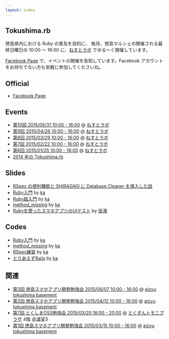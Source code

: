```yaml
---
layout: index
---
```


## Tokushima.rb

徳島県内における Ruby の普及を目的に、
毎月、徳島マルシェの開催される最終日曜日の 10:00 〜 16:00 に、[ねすとラボ](http://nest-lab.net) でゆる〜く開催しています。

[Facebook Page](https://www.facebook.com/groups/tokushima.rb) で、イベントの開催を告知しています。Facebook アカウントをお持ちでない方も気軽に参加してくださいね。

## Official

* [Facebook Page](https://www.facebook.com/groups/tokushima.rb)

## Events

* [第10回 2015/05/31 10:00 - 16:00](https://www.facebook.com/events/1445244589121300/) @ [ねすとラボ](http://nest-lab.net)
* [第9回 2015/04/26 10:00 - 16:00](https://www.facebook.com/events/568524076618080/) @ [ねすとラボ](http://nest-lab.net)
* [第8回 2015/03/29 10:00 - 16:00](https://www.facebook.com/events/1423946384565860) @ [ねすとラボ](http://nest-lab.net)
* [第7回 2015/02/22 10:00 - 16:00](https://www.facebook.com/events/406653309501649) @ [ねすとラボ](http://nest-lab.net)
* [第6回 2015/01/25 10:00 - 16:00](https://www.facebook.com/events/987665551249945) @ [ねすとラボ](http://nest-lab.net)
* [2014 年の Tokushima.rb](2014.html)

## Slides

* [RSpec の便利機能と SHIRASAGI に Database Cleaner を導入した話](https://sunny4381.github.io/remark.js/index.html?/slides/2015-03-29/rspec-extension.md)
* [Ruby入門](http://kaosf.github.io/20140831-tokushimarb-slide) by [ka](http://www.kaosfield.net)
* [Ruby超入門](http://kaosf.github.io/20140928-tokushimarb-slide) by [ka](http://www.kaosfield.net)
* [method_missing](http://kaosf.github.io/20141026-tokushimarb-slide) by [ka](http://www.kaosfield.net)
* [Rubyを使ったスマホアプリのUIテスト](https://www.slideshare.net/secret/d0MkzQdiT8cQIK) by [辰濱](https://www.facebook.com/kenichi.tatsuhama)

## Codes

* [Ruby入門](https://github.com/kaosf/20140831-tokushimarb-codes) by [ka](http://www.kaosfield.net)
* [method_missing](https://github.com/kaosf/20141026-tokushimarb-codes) by [ka](http://www.kaosfield.net)
* [RSpec練習](https://github.com/kaosf/20150329-tokushimarb-rspec) by [ka](http://www.kaosfield.net)
* [とりあえずRails](https://github.com/kaosf/20150426-tokushimarb-rails) by [ka](http://www.kaosfield.net)

## 関連

* [第3回 徳島スマホアプリ開発勉強会 2015/06/07 10:00 - 16:00](http://tokushima-app.connpass.com/event/15717/) @ [aizyu tokushima basement](http://aizyu-tokushima.com/)
* [第2回 徳島スマホアプリ開発勉強会 2015/04/12 10:00 - 16:00](http://tokushima-app.connpass.com/event/13225/) @ [aizyu tokushima basement](http://aizyu-tokushima.com/)
* [第7回 とくしまOSS勉強会 2015/03/20 18:00 - 20:00](http://www.tokushima-oss.org/docs/2015021800018/) @ [とくぎんトモニプラザ](http://www.tokuginplaza.com/own/index.asp) 4階 会議室3
* [第1回 徳島スマホアプリ開発勉強会 2015/03/15 10:00 - 16:00](http://tokushima-app.connpass.com/event/12115/) @ [aizyu tokushima basement](http://aizyu-tokushima.com/)
